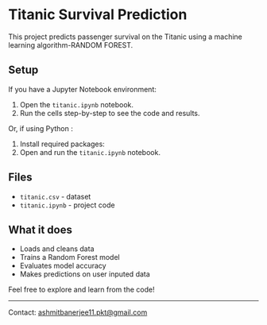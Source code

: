 # Titanic Survival Prediction

This project predicts passenger survival on the Titanic using a machine learning algorithm-RANDOM FOREST.

## Setup
If you have a Jupyter Notebook environment:

1. Open the `titanic.ipynb` notebook.
2. Run the cells step-by-step to see the code and results.

Or, if using Python :

1. Install required packages:
2. Open and run the `titanic.ipynb` notebook.

## Files

- `titanic.csv` - dataset
- `titanic.ipynb` - project code

## What it does

- Loads and cleans data
- Trains a Random Forest model
- Evaluates model accuracy
- Makes predictions on user inputed data
  
Feel free to explore and learn from the code!

---

Contact: ashmitbanerjee11.pkt@gmail.com

